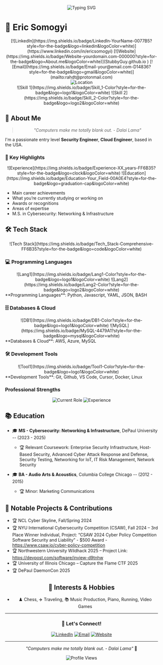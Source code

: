 <div align="center">
  <!-- Professional Headline -->
  <img src="https://readme-typing-svg.herokuapp.com?font=Fira+Code&weight=500&size=25&pause=1500&color=FF6B35&center=true&vCenter=true&width=500&height=40&lines=Security+Engineer;Cloud+Engineer;SOC+Anaylst" alt="Typing SVG" />
</div>

# 👋 Eric Somogyi

<div align="center">
  <!-- Social Links -->
  [![LinkedIn](https://img.shields.io/badge/LinkedIn-YourName-0077B5?style=for-the-badge&logo=linkedin&logoColor=white)](https://www.linkedin.com/in/ericsomogyi)
  [![Website](https://img.shields.io/badge/Website-yourdomain.com-000000?style=for-the-badge&logo=About.me&logoColor=white)](StubbyGuy.github.io )
  [![Email](https://img.shields.io/badge/Email-your@email.com-D14836?style=for-the-badge&logo=gmail&logoColor=white)](mailto:rahdt@protonmail.com)
</div>

<div align="center">
  <!-- Location Badge -->
  <img src="https://img.shields.io/badge/Location-YourCity,_YourCountry-0077B5?style=for-the-badge&logo=map-marker&logoColor=white" alt="Location" />
</div>

<div align="center">
  <!-- Skills Badges -->
  ![Skill 1](https://img.shields.io/badge/Skill_1-Color?style=for-the-badge&logo=logo1&logoColor=white)
  ![Skill 2](https://img.shields.io/badge/Skill_2-Color?style=for-the-badge&logo=logo2&logoColor=white)
  <!-- Add or remove skills as needed -->
</div>

## 🚀 About Me

<div align="center">
  
  > *"Computers make me totally blank out. - Dalai Lama"*
  
</div>

I'm a passionate entry level **Security Engineer**, **Cloud Engineer**, based in the USA. 

### 🎯 Key Highlights

<div align="center">
  ![Experience](https://img.shields.io/badge/Experience-XX_years-FF6B35?style=for-the-badge&logo=clock&logoColor=white)
  ![Education](https://img.shields.io/badge/Education-Your_Field-00A0E4?style=for-the-badge&logo=graduation-cap&logoColor=white)
  <!-- Add more badges as needed -->
</div>

- Main career achievements
- What you’re currently studying or working on
- Awards or recognitions
- Areas of expertise
- M.S. in Cybersecurity: Networking & Infrastructure

## 🛠️ Tech Stack

<div align="center">
  ![Tech Stack](https://img.shields.io/badge/Tech_Stack-Comprehensive-FF6B35?style=for-the-badge&logo=code&logoColor=white)
</div>

### 💻 Programming Languages
<div align="center">
  ![Lang1](https://img.shields.io/badge/Lang1-Color?style=for-the-badge&logo=logo1&logoColor=white)
  ![Lang2](https://img.shields.io/badge/Lang2-Color?style=for-the-badge&logo=logo2&logoColor=white)
</div>
**Programming Languages**: Python, Javascript, YAML, JSON, BASH

### 🗄️ Databases & Cloud
<div align="center">
  ![DB1](https://img.shields.io/badge/DB1-Color?style=for-the-badge&logo=logo1&logoColor=white)
  ![MySQL](https://img.shields.io/badge/MySQL-4479A1?style=for-the-badge&logo=mysql&logoColor=white)
</div>
**Databases & Cloud**: AWS, Azure, MySQL

### 🛠️ Development Tools
<div align="center">
  ![Tool1](https://img.shields.io/badge/Tool1-Color?style=for-the-badge&logo=logo1&logoColor=white)
</div>
**Development Tools**: Git, Github, VS Code, Cursor, Docker, Linux

### Professional Strengths

<div align="center">
  
  ![Current Role](https://img.shields.io/badge/Current_Role-AI_Intern-00A0E4?style=for-the-badge&logo=robot&logoColor=white)
  ![Experience](https://img.shields.io/badge/Experience-14%2B_years-FF6B35?style=for-the-badge&logo=briefcase&logoColor=white)
  
</div>

## 📚 Education

- 🎓 **MS - Cybersecurity: Networking & Infrastructure**, DePaul University -- (2023 - 2025) 
  - 🏆 Relevant Coursework: Enterprise Security Infrastructure, Host-Based Security, Advanced Cyber Attack Response and Defense, Security Testing, Networking for IoT, IT Risk Management, Network Security
 
- 🎓 **BA - Audio Arts & Acoustics**, Columbia College Chicago -- (2012 - 2015)
  - 🏆 Minor: Marketing Communications

## 🚀 Notable Projects & Contributions

- 🏆 NCL Cyber Skyline, Fall/Spring 2024
- 🏆 NYU International Cybersecurity Competition (CSAW), Fall 2024 – 3rd Place Winner Individual, Project: “CSAW 2024 Cyber Policy Competition
Software Security and Liability” - $500 Award -  https://www.csaw.io/cyber-policy-competition 
- 🏆 Northwestern University Wildhack 2025 – Project Link:  https://devpost.com/software/inview-d9tnhw 
- 🏆 University of Illinois Chicago – Capture the Flame CTF 2025
- 🏆 DePaul DaemonCon 2025

<div align="center">

## 🎨 Interests & Hobbies

-  ♟️ Chess, ✈️ Traveling, 📚 Music Production, Piano, Running, Video Games

</div>

---

<div align="center">

### 🚀 Let's Connect!
  
  [![LinkedIn](https://img.shields.io/badge/LinkedIn-Connect_Now-0077B5?style=for-the-badge&logo=linkedin&logoColor=white)](https://www.linkedin.com/in/ericsomogyi)
  [![Email](https://img.shields.io/badge/Email-Get_in_Touch-D14836?style=for-the-badge&logo=gmail&logoColor=white)](mailto:rahdt@protonmail.com)
  [![Website](https://img.shields.io/badge/Website-Visit_Now-000000?style=for-the-badge&logo=About.me&logoColor=white)](https://stubbyguy.github.io/)
  
  ---
  
  *"Computers make me totally blank out. - Dalai Lama"* 🚀
  
  ![Profile Views](https://img.shields.io/badge/Thanks_for_visiting!-⭐-FFD700?style=for-the-badge&logo=star&logoColor=black)
  
</div>
